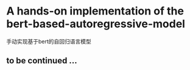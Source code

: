 # A hands-on implementation of the bert-based-autoregressive-model
手动实现基于bert的自回归语言模型



## to be continued ...
